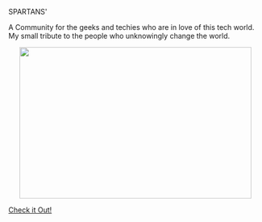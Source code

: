 SPARTANS'

A Community for the geeks and techies who are in love of this tech world.
My small tribute to the people who unknowingly change the world.

<p align="center">
  <img width="460" height="300" src="https://wallpapercave.com/wp/wp2463607.jpg">
</p>



[Check it Out!](https://mishrajiharsh219.github.io/spartan--a-tech-community/)
